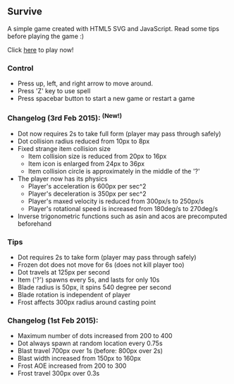 ## Survive

A simple game created with HTML5 SVG and JavaScript. Read some tips before playing the game :)

Click <a href="https://rawgit.com/pciang/Survive/master/index.html" target="_blank">here</a> to play now!

### Control
* Press up, left, and right arrow to move around.
* Press 'Z' key to use spell
* Press spacebar button to start a new game or restart a game

### Changelog (3rd Feb 2015): <sup>(New!)</sup>
* Dot now requires 2s to take full form (player may pass through safely)
* Dot collision radius reduced from 10px to 8px
* Fixed strange item collision size
  * Item collision size is reduced from 20px to 16px
  * Item icon is enlarged from 24px to 36px
  * Item collision circle is approximately in the middle of the '?'
* The player now has its physics
  * Player's acceleration is 600px per sec^2
  * Player's deceleration is 350px per sec^2
  * Player's maxed velocity is reduced from 300px/s to 250px/s
  * Player's rotational speed is increased from 180deg/s to 270deg/s
* Inverse trigonometric functions such as asin and acos are precomputed beforehand

### Tips
* Dot requires 2s to take form (player may pass through safely)
* Frozen dot does not move for 6s (does not kill player too)
* Dot travels at 125px per second
* Item ('?') spawns every 5s, and lasts for only 10s
* Blade radius is 50px, it spins 540 degree per second
* Blade rotation is independent of player
* Frost affects 300px radius around casting point

### Changelog (1st Feb 2015):
* Maximum number of dots increased from 200 to 400
* Dot always spawn at random location every 0.75s
* Blast travel 700px over 1s (before: 800px over 2s)
* Blast width increased from 150px to 160px
* Frost AOE increased from 200 to 300
* Frost travel 300px over 0.3s
